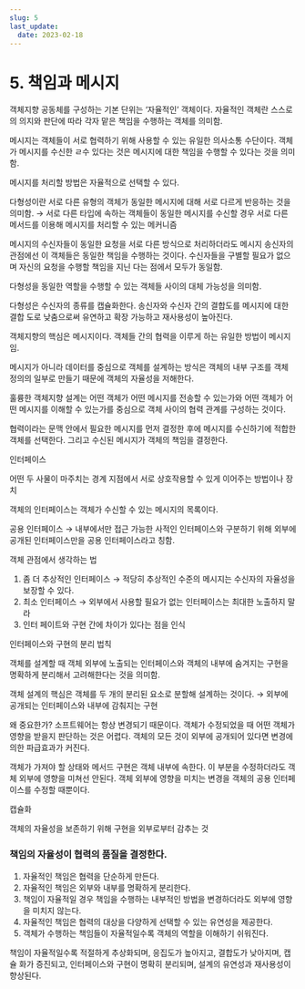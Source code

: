 ```yaml
---
slug: 5
last_update:
  date: 2023-02-18
---
```


# 5. 책임과 메시지

객체지향 공동체를 구성하는 기본 단위는 ‘자율적인’ 객체이다. 자율적인 객체란 스스로의 의지와 판단에 따라 각자 맡은 책임을 수행하는 객체를 의미함.

메시지는 객체들이 서로 협력하기 위해 사용할 수 있는 유일한 의사소통 수단이다. 객체가 메시지를 수신한 ㄹ수 있다는 것은 메시지에 대한 책임을 수행할 수 있다는 것을 의미함.

메시지를 처리할 방법은 자율적으로 선택할 수 있다.

다형성이란 서로 다른 유형의 객체가 동일한 메시지에 대해 서로 다르게 반응하는 것을 의미함. → 서로 다른 타입에 속하는 객체들이 동일한 메시지를 수신할 경우 서로 다른 메서드를 이용해 메시지를 처리할 수 있는 메커니즘

메시지의 수신자들이 동일한 요청을 서로 다른 방식으로 처리하더라도 메시지 송신자의 관점에선 이 객체들은 동일한 책임을 수행하는 것이다. 수신자들을 구별할 필요가 없으며 자신의 요청을 수행할 책임을 지닌 다는 점에서 모두가 동일함.

다형성을 동일한 역할을 수행할 수 있는 객체들 사이의 대체 가능성을 의미함.

다형성은 수신자의 종류를 캡슐화한다. 송신자와 수신자 간의 결합도를 메시지에 대한 결합 도로 낮춤으로써 유연하고 확장 가능하고 재사용성이 높아진다.

객체지향의 핵심은 메시지이다. 객체들 간의 협력을 이루게 하는 유일한 방법이 메시지임.

메시지가 아니라 데이터를 중심으로 객체를 설계하는 방식은 객체의 내부 구조를 객체 정의의 일부로 만들기 때문에 객체의 자율성을 저해한다.

훌륭한 객체지향 설계는 어떤 객체가 어떤 메시지를 전송할 수 있는가와 어떤 객체가 어떤 메시지를 이해할 수 있는가를 중심으로 객체 사이의 협력 관계를 구성하는 것이다.

협력이라는 문맥 안에서 필요한 메시지를 먼저 결정한 후에 메시지를 수신하기에 적합한 객체를 선택한다. 그리고 수신된 메시지가 객체의 책임을 결정한다.

인터페이스

어떤 두 사물이 마주치는 경계 지점에서 서로 상호작용할 수 있게 이어주는 방법이나 장치

객체의 인터페이스는 객체가 수신할 수 있는 메시지의 목록이다.

공용 인터페이스 → 내부에서만 접근 가능한 사적인 인터페이스와 구분하기 위해 외부에 공개된 인터페이스만을 공용 인터페이스라고 칭함.

객체 관점에서 생각하는 법

1. 좀 더 추상적인 인터페이스 → 적당히 추상적인 수준의 메시지는 수신자의 자율성을 보장할 수 있다.
2. 최소 인터페이스 → 외부에서 사용할 필요가 없는 인터페이스는 최대한 노출하지 말라
3. 인터 페이트와 구현 간에 차이가 있다는 점을 인식

인터페이스와 구현의 분리 법칙

객체를 설계할 때 객체 외부에 노출되는 인터페이스와 객체의 내부에 숨겨지는 구현을 명확하게 분리해서 고려해한다는 것을 의미함.

객체 설계의 핵심은 객체를 두 개의 분리된 요소로 분할해 설계하는 것이다. → 외부에 공개되는 인터페이스와 내부에 감춰지는 구현

왜 중요한가? 소프트웨어는 항상 변경되기 때문이다. 객체가 수정되었을 때 어떤 객체가 영향을 받을지 판단하는 것은 어렵다. 객체의 모든 것이 외부에 공개되어 있다면 변경에 의한 파급효과가 커진다.

객체가 가져야 할 상태와 메서드 구현은 객체 내부에 속한다. 이 부분을 수정하더라도 객체 외부에 영향을 미쳐선 안된다. 객체 외부에 영향을 미치는 변경을 객체의 공용 인터페이스를 수정할 때뿐이다.

캡슐화

객체의 자율성을 보존하기 위해 구현을 외부로부터 감추는 것

### 책임의 자율성이 협력의 품질을 결정한다.

1. 자율적인 책임은 협력을 단순하게 만든다.
2. 자율적인 책임은 외부와 내부를 명확하게 분리한다.
3. 책임이 자율적일 경우 책임을 수행하는 내부적인 방법을 변경하더라도 외부에 영향을 미치지 않는다.
4. 자율적인 책임은 협력의 대상을 다양하게 선택할 수 있는 유연성을 제공한다.
5. 객체가 수행하는 책임들이 자율적일수록 객체의 역할을 이해하기 쉬워진다.

책임이 자율적일수록 적절하게 추상화되며, 응집도가 높아지고, 결합도가 낮아지며, 캡슐 화가 증진되고, 인터페이스와 구현이 명확히 분리되며, 설계의 유연성과 재사용성이 향상된다.
